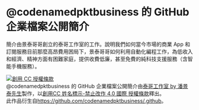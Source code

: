 # @codenamedpktbusiness 的 GitHub 企業檔案公開簡介

簡介由景泰哥哥創立的泰哥工作室的工作。說明我們如何當今市場的商業 App 和訂閱服務目前那麼高昂費用困局下，景泰哥哥如何利用自動化編程工作，為低收入和經濟、精神方面有困難家庭，提供收費低廉，甚至免費的純科技支援服務（含智能手機服務）。

<a rel="license" href="http://creativecommons.org/licenses/by-nd/4.0/"><img alt="創用 CC 授權條款" style="border-width:0" src="https://i.creativecommons.org/l/by-nd/4.0/88x31.png" /></a><br /><span xmlns:dct="http://purl.org/dc/terms/" property="dct:title">@codenamedpktbusiness 的 GitHub 企業檔案公開簡介</span>由<a xmlns:cc="http://creativecommons.org/ns#" href="https://github.com/codenamedpktbusiness" property="cc:attributionName" rel="cc:attributionURL">泰哥工作室 by 潘景泰先生</a>製作，以<a rel="license" href="http://creativecommons.org/licenses/by-nd/4.0/">創用CC 姓名標示-禁止改作 4.0 國際 授權條款</a>釋出。<br />此作品衍生自<a xmlns:dct="http://purl.org/dc/terms/" href="https://github.com/codenamedpktbusiness/.github" rel="dct:source">https://github.com/codenamedpktbusiness/.github</a>。
